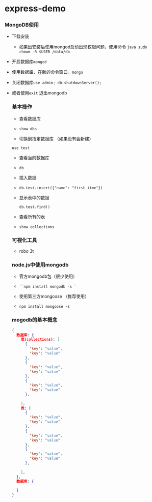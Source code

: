# express-demo
### MongoDB使用

+ 下载安装

  - 如果出安装后使用mongod启动出现权限问题，使用命令 ``java sudo chown -R $USER /data/db``   

+ 开启数据库`mongod`

+ 使用数据库，在新的命令窗口，``mongo``

+ 关闭数据库``use admin; db.shutdownServer();``     

+ 或者使用``exit`` 退出mongodb

  ### 基本操作

  + 查看数据库

  + ```
    show dbs
    ```

    

  + 切换到指定数据库 （如果没有会新建）

  ```
  use test
  ```

  + 查看当前数据库

  + ```
    db
    ```

  + 插入数据

  + ```
    db.test.insert({"name": "first itme"})
    ```

  + 显示表中的数据

    ```
    db.test.find()
    ```

  + 查看所有的表

  + ```
    show collections
    ```

  ### 可视化工具

  + robo 3t 

  ### node.js中使用mongodb

  + 官方mongodb包（很少使用）

  + ```
    ``npm install mongodb -s `
    ```

  + 使用第三方mongoose （推荐使用）

  + ```
    npm install mongoose -s
    ```

  ### mogodb的基本概念

  ```json
  {
    数据库: {
      表(collections): [
        {
          "key": "value",
          "key": "value"
        },
        {
          "key": "value",
          "key": "value"
        },
        {
          "key": "value",
          "key": "value"
        },
        
      ],
      表: [
        {
          "key": "value",
          "key": "value"
        },
        {
          "key": "value",
          "key": "value"
        },
        {
          "key": "value",
          "key": "value"
        },
        
      ],  
    },
    数据库: {
      
    }
  }
  
  ```

  